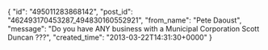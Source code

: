  {
   "id": "495011283868142",
   "post_id": "462493170453287_494830160552921",
   "from_name": "Pete Daoust",
   "message": "Do you have ANY business with a Municipal Corporation Scott Duncan ???",
   "created_time": "2013-03-22T14:31:30+0000"
 }
